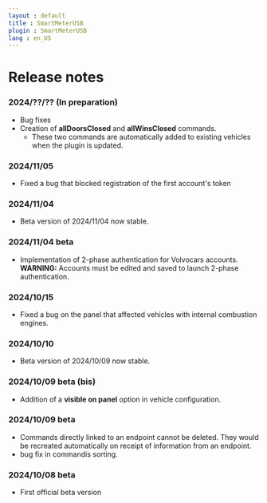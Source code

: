 ```yaml
---
layout : default
title : SmartMeterUSB
plugin : SmartMeterUSB
lang : en_US
---
```


# Release notes

### 2024/??/?? (In preparation)
+ Bug fixes
+ Creation of **allDoorsClosed** and **allWinsClosed** commands.
   + These two commands are automatically added to existing vehicles when the plugin is updated.

### **2024/11/05**
+ Fixed a bug that blocked registration of the first account's token

### **2024/11/04**
+ Beta version of 2024/11/04 now stable.

### 2024/11/04 beta
+ Implementation of 2-phase authentication for Volvocars accounts.     
  **WARNING:**
  Accounts must be edited and saved to launch 2-phase authentication.

### **2024/10/15**
+ Fixed a bug on the panel that affected vehicles with internal combustion engines.

### **2024/10/10**
+ Beta version of 2024/10/09 now stable.

### 2024/10/09 beta (bis)
+ Addition of a **visible on panel** option in vehicle configuration.

### 2024/10/09 beta
+ Commands directly linked to an endpoint cannot be deleted. They would be recreated
  automatically on receipt of information from an endpoint.
+ bug fix in commandis sorting.

### 2024/10/08 beta
+ First official beta version
